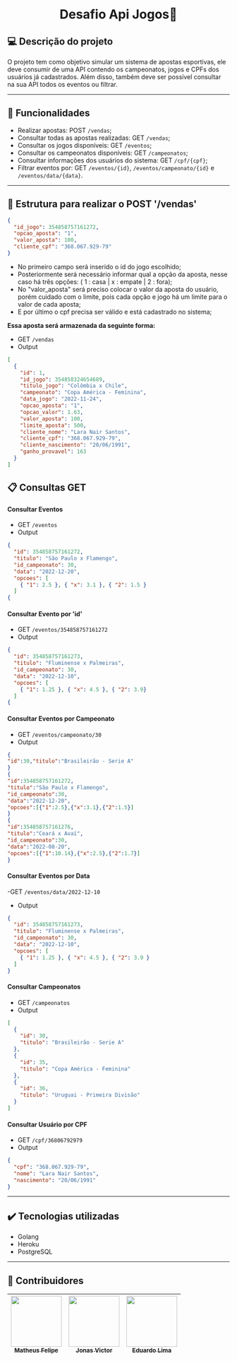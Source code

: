 <h1 align="center">Desafio Api Jogos🎲</h1>

## 💻 Descrição do projeto

O projeto tem como objetivo simular um sistema de apostas esportivas, ele deve consumir de uma API contendo os campeonatos, jogos e CPFs dos usuários já cadastrados. Além disso, também deve ser possível consultar na sua API todos os eventos ou filtrar.

---

## 📌 Funcionalidades

- Realizar apostas: POST `/vendas`;
- Consultar todas as apostas realizadas: GET `/vendas`;
- Consultar os jogos disponíveis: GET `/eventos`;
- Consultar os campeonatos disponíveis: GET `/campeonatos`;
- Consultar informações dos usuários do sistema: GET `/cpf/{cpf}`;
- Filtrar eventos por: GET `/eventos/{id}`, `/eventos/campeonato/{id}` e `/eventos/data/{data}`.

---

## :receipt: Estrutura para realizar o POST '/vendas'

```json
{
  "id_jogo": 354858757161272,
  "opcao_aposta": "1",
  "valor_aposta": 100,
  "cliente_cpf": "368.067.929-79"
}
```
- No primeiro campo será inserido o id do jogo escolhido;
- Posteriormente será necessário informar qual a opção da aposta, nesse caso há três opções: ( 1 : casa | x : empate | 2 : fora);
- No "valor_aposta" será preciso colocar o valor da aposta do usuário, porém cuidado com o limite, pois cada opção e jogo há um limite para o valor de cada aposta;
- E por último o cpf precisa ser válido e está cadastrado no sistema;

**Essa aposta será armazenada da seguinte forma:**
- GET `/vendas`
- Output
```json
[
  {
    "id": 1,
    "id_jogo": 354858324654689,
    "titulo_jogo": "Colômbia x Chile",
    "campeonato": "Copa América - Feminina",
    "data_jogo": "2022-11-24",
    "opcao_aposta": "1",
    "opcao_valor": 1.63,
    "valor_aposta": 100,
    "limite_aposta": 500,
    "cliente_nome": "Lara Nair Santos",
    "cliente_cpf": "368.067.929-79",
    "cliente_nascimento": "20/06/1991",
    "ganho_provavel": 163
  }
]
```


## :clipboard: Consultas GET

#### Consultar Eventos
- GET `/eventos`
- Output
```json
{
  "id": 354858757161272,
  "titulo": "São Paulo x Flamengo",
  "id_campeonato": 30,
  "data": "2022-12-20",
  "opcoes": [
    { "1": 2.5 }, { "x": 3.1 }, { "2": 1.5 }
  ]
{
```
  
#### Consultar Evento por 'id'
- GET `/eventos/354858757161272`
- Output
```json
{
  "id": 354858757161273,
  "titulo": "Fluminense x Palmeiras",
  "id_campeonato": 30,
  "data": "2022-12-10",
  "opcoes": [
    { "1": 1.25 }, { "x": 4.5 }, { "2": 3.9}
  ]
{
```

#### Consultar Eventos por Campeonato
- GET `/eventos/campeonato/30`
- Output
```json
{
"id":30,"titulo":"Brasileirão - Serie A"
}
{
"id":354858757161272,
"titulo":"São Paulo x Flamengo",
"id_campeonato":30,
"data":"2022-12-20",
"opcoes":[{"1":2.5},{"x":3.1},{"2":1.5}]
}
{
"id":354858757161276,
"titulo":"Ceará x Avaí",
"id_campeonato":30,
"data":"2022-08-20",
"opcoes":[{"1":10.14},{"x":2.5},{"2":1.7}]
}
```

#### Consultar Eventos por Data
-GET `/eventos/data/2022-12-10`
- Output
```json
{
  "id": 354858757161273,
  "titulo": "Fluminense x Palmeiras",
  "id_campeonato": 30,
  "data": "2022-12-10",
  "opcoes": [
    { "1": 1.25 }, { "x": 4.5 }, { "2": 3.9 }
  ]
}
```

#### Consultar Campeonatos
- GET `/campeonatos`
- Output
```json
[
  {
    "id": 30,
    "titulo": "Brasileirão - Serie A"
  },
  {
    "id": 35,
    "titulo": "Copa América - Feminina"
  },
  {
    "id": 36,
    "titulo": "Uruguai - Primeira Divisão"
  }
]
```

#### Consultar Usuário por CPF
- GET `/cpf/36806792979`
- Output
```json
{
  "cpf": "368.067.929-79",
  "nome": "Lara Nair Santos",
  "nascimento": "20/06/1991"
}
```

---

 ## ✔️ Tecnologias utilizadas

- Golang
- Heroku
- PostgreSQL

---
  
## 🚩 Contribuidores

| [<img src="https://avatars.githubusercontent.com/u/82915269?v=4" width=115><br><sub>Matheus Felipe</sub>](https://github.com/matheusfelipe20) |  [<img src="https://avatars.githubusercontent.com/u/83719621?v=4" width=115><br><sub>Jonas Victor</sub>](https://github.com/jonasvictor) |  [<img src="https://avatars.githubusercontent.com/u/56854144?v=4" width=115><br><sub>Eduardo Lima</sub>](https://github.com/Edwdilima)
| :---: | :---: | :---: |
